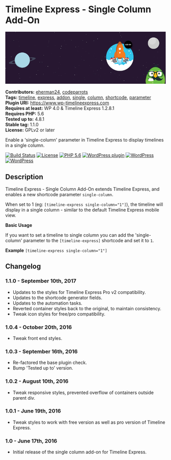 # Timeline Express - Single Column Add-On #
![Banner Image](wp-org-assets/banner-772x250.jpg)

**Contributors:** [eherman24](https://profiles.wordpress.org/eherman24), [codeparrots](https://profiles.wordpress.org/codeparrots)  
**Tags:** [timeline](https://wordpress.org/themes/tags/timeline/), [express](https://wordpress.org/themes/tags/express/), [addon](https://wordpress.org/themes/tags/addon/), [single](https://wordpress.org/themes/tags/single/), [column](https://wordpress.org/themes/tags/column/), [shortcode](https://wordpress.org/themes/tags/shortcode/), [parameter](https://wordpress.org/themes/tags/parameter/)  
**Plugin URI:** https://www.wp-timelineexpress.com  
**Requires at least:** WP 4.0 & Timeline Express 1.2.8.1  
**Requires PHP:** 5.6  
**Tested up to:** 4.8.1  
**Stable tag:** 1.1.0  
**License:** GPLv2 or later  

Enable a 'single-column' parameter in Timeline Express to display timelines in a single column.

[![Build Status](https://travis-ci.org/CodeParrots/timeline-express-single-column-add-on.svg?branch=master)](https://travis-ci.org/CodeParrots/timeline-express-single-column-add-on) [![License](https://img.shields.io/badge/license-GPL--2.0-brightgreen.svg)](https://github.com/CodeParrots/timeline-express-single-column-add-on/blob/master/license.txt) [![PHP 5.6](https://img.shields.io/badge/php-5.6-8892bf.svg)](https://secure.php.net/supported-versions.php) [![WordPress plugin](https://img.shields.io/wordpress/plugin/v/timeline-express-single-column-add-on.svg)](https://wordpress.org/plugins/timeline-express-single-column-add-on/) [![WordPress](https://img.shields.io/wordpress/v/timeline-express-single-column-add-on.svg)](https://img.shields.io/wordpress/v/timeline-express-single-column-add-on.svg) [![WordPress](https://img.shields.io/wordpress/plugin/dt/timeline-express-single-column-add-on.svg)](https://wordpress.org/plugins/timeline-express-single-column-add-on/)  

## Description ##

Timeline Express - Single Column Add-On extends Timeline Express, and enables a new shortcode parameter `single-column`.

When set to 1 (eg: `[timeline-express single-column="1"]`), the timeline will display in a single column - similar to the default Timeline Express mobile view.

**Basic Usage**

If you want to set a timeline to single column you can add the 'single-column' parameter to the `[timeline-express]` shortcode and set it to `1`.

**Example**
`[timeline-express single-column="1"]`

## Changelog ##

### 1.1.0 - September 10th, 2017 ###
* Updates to the styles for Timeline Express Pro v2 compatibility.
* Updates to the shortcode generator fields.
* Updates to the automation tasks.
* Reverted container styles back to the original, to maintain consistency.
* Tweak icon styles for free/pro compatibility.

### 1.0.4 - October 20th, 2016 ###
* Tweak front end styles.

### 1.0.3 - September 16th, 2016 ###
* Re-factored the base plugin check.
* Bump 'Tested up to' version.

### 1.0.2 - August 10th, 2016 ###
* Tweak responsive styles, prevented overflow of containers outside parent div.

### 1.0.1 - June 19th, 2016 ###
* Tweak styles to work with free version as well as pro version of Timeline Express.

### 1.0 - June 17th, 2016 ###
* Initial release of the single column add-on for Timeline Express.
